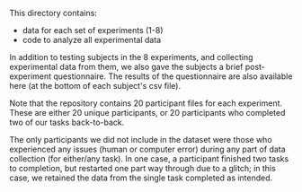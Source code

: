 This directory contains:
- data for each set of experiments (1-8)
- code to analyze all experimental data
  
In addition to testing subjects in the 8 experiments, and collecting experimental data from them, we also gave the subjects a brief post-experiment questionnaire. The results of the questionnaire are also available here (at the bottom of each subject's csv file). 

Note that the repository contains 20 participant files for each experiment. These are either 20 unique participants, or 20 participants who completed two of our tasks back-to-back. 

The only participants we did not include in the dataset were those who experienced any issues (human or computer error) during any part of data collection (for either/any task). In one case, a participant finished two tasks to completion, but restarted one part way through due to a glitch; in this case, we retained the data from the single task completed as intended.
